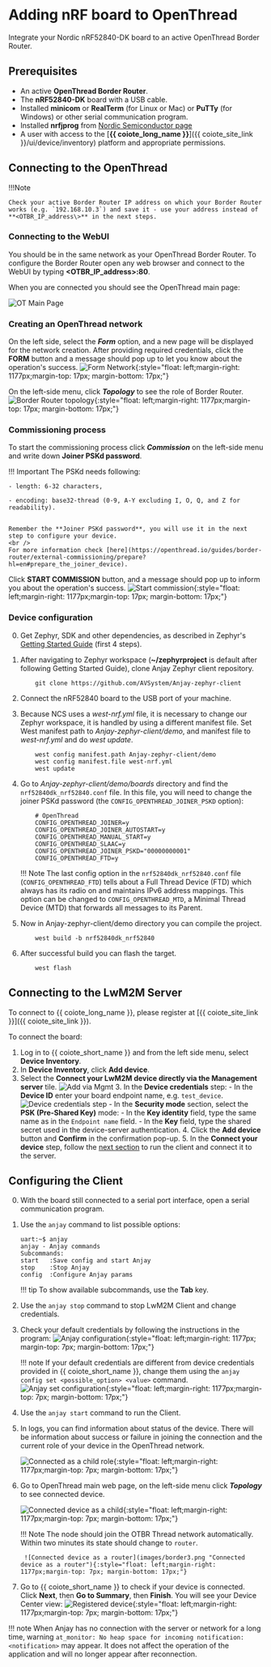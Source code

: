 # Adding nRF board to OpenThread

Integrate your Nordic nRF52840-DK board to an active OpenThread Border Router.

## Prerequisites

- An active **OpenThread Border Router**.
- The **nRF52840-DK** board with a USB cable.
- Installed **minicom** or **RealTerm** (for Linux or Mac) or **PuTTy** (for Windows) or other serial communication program.
- Installed **nrfjprog** from [Nordic Semiconductor page](https://www.nordicsemi.com/Products/Development-tools/nrf-command-line-tools/download)
- A user with access to the [**{{ coiote_long_name }}**]({{ coiote_site_link }}/ui/device/inventory) platform and appropriate permissions.

## Connecting to the OpenThread

!!!Note

    Check your active Border Router IP address on which your Border Router works (e.g. `192.168.10.3`) and save it - use your address instead of **<OTBR_IP_address\>** in the next steps.

### Connecting to the WebUI

You should be in the same network as your OpenThread Border Router. To configure the Border Router open any web browser and connect to the WebUI by typing **<OTBR_IP_address\>:80**.

When you are connected you should see the OpenThread main page:

![OT Main Page](images/ot_main_page.PNG "OT Main Page")

### Creating an OpenThread network

On the left side, select the ***Form*** option, and a new page will be displayed for the network creation. After providing required credentials, click the **FORM** button and a message should pop up to let you know about the operation's success. ![Form Network](images/form_network.png "Form Network"){:style="float: left;margin-right: 1177px;margin-top: 17px; margin-bottom: 17px;"}

On the left-side menu, click ***Topology*** to see the role of Border Router. ![Border Router topology](images/border1.png "Border Router topology"){:style="float: left;margin-right: 1177px;margin-top: 17px; margin-bottom: 17px;"}

### Commissioning process

To start the commissioning process click ***Commission*** on the left-side menu and write down **Joiner PSKd password**.

!!! Important
    The PSKd needs following:

    - length: 6-32 characters,

    - encoding: base32-thread (0-9, A-Y excluding I, O, Q, and Z for readability).


    Remember the **Joiner PSKd password**, you will use it in the next step to configure your device.
    <br />
    For more information check [here](https://openthread.io/guides/border-router/external-commissioning/prepare?hl=en#prepare_the_joiner_device).

Click **START COMMISSION** button, and a message should pop up to inform you about the operation's success. ![Start commission](images/commision.png "Start commission"){:style="float: left;margin-right: 1177px;margin-top: 17px; margin-bottom: 17px;"}

### Device configuration

0. Get Zephyr, SDK and other dependencies, as described in Zephyr's [Getting Started Guide](https://docs.zephyrproject.org/latest/develop/getting_started/index.html) (first 4 steps).

0. After navigating to Zephyr workspace (**~/zephyrproject** is default after following Getting Started Guide), clone Anjay Zephyr client repository.

    ```
        git clone https://github.com/AVSystem/Anjay-zephyr-client
    ```

0. Connect the nRF52840 board to the USB port of your machine.

0. Because NCS uses a *west-nrf.yml* file, it is necessary to change our Zephyr workspace, it is handled by using a different manifest file.
Set West manifest path to *Anjay-zephyr-client/demo*, and manifest file to *west-nrf.yml* and do *west update*.

    ```
        west config manifest.path Anjay-zephyr-client/demo
        west config manifest.file west-nrf.yml
        west update
    ```

0. Go to *Anjay-zephyr-client/demo/boards* directory and find the `nrf52840dk_nrf52840.conf` file. In this file, you will need to change the joiner PSKd password (the `CONFIG_OPENTHREAD_JOINER_PSKD` option):

    ```
        # OpenThread
        CONFIG_OPENTHREAD_JOINER=y
        CONFIG_OPENTHREAD_JOINER_AUTOSTART=y
        CONFIG_OPENTHREAD_MANUAL_START=y
        CONFIG_OPENTHREAD_SLAAC=y
        CONFIG_OPENTHREAD_JOINER_PSKD="00000000001"
        CONFIG_OPENTHREAD_FTD=y
    ```

    !!! Note
        The last config option in the `nrf52840dk_nrf52840.conf` file (`CONFIG_OPENTHREAD_FTD`) tells about a Full Thread Device (FTD) which always has its radio on and maintains IPv6 address mappings. This option can be changed to `CONFIG_OPENTHREAD_MTD`, a Minimal Thread Device (MTD) that forwards all messages to its Parent.

0. Now in Anjay-zephyr-client/demo directory you can compile the project.

    ```
        west build -b nrf52840dk_nrf52840
    ```

0. After successful build you can flash the target.

    ```
        west flash
    ```

## Connecting to the LwM2M Server

To connect to {{ coiote_long_name }}, please register at [{{ coiote_site_link }}]({{ coiote_site_link }}).

To connect the board:

1. Log in to {{ coiote_short_name }} and from the left side menu, select **Device Inventory**.
2. In **Device Inventory**, click **Add device**.
3. Select the **Connect your LwM2M device directly via the Management server** tile.
       ![Add via Mgmt](images/mgmt_tile.png "Add via Mgmt")
    3. In the **Device credentials** step:
         - In the **Device ID** enter your board endpoint name, e.g. `test_device`.
             ![Device credentials step](images/add_mgmt_quick.png "Device credentials step")
         - In the **Security mode** section, select the **PSK (Pre-Shared Key)** mode:
              - In the **Key identity** field, type the same name as in the `Endpoint name` field.
              - In the **Key** field, type the shared secret used in the device-server authentication.
    4. Click the **Add device** button and **Confirm** in the confirmation pop-up.
    5. In the **Connect your device** step, follow the [next section](#configuring-the-client) to run the client and connect it to the server.


## Configuring the Client

0. With the board still connected to a serial port interface, open a serial communication program.
0. Use the `anjay` command to list possible options:

    ```
    uart:~$ anjay
    anjay - Anjay commands
    Subcommands:
    start   :Save config and start Anjay
    stop    :Stop Anjay
    config  :Configure Anjay params
    ```

    !!! tip
        To show available subcommands, use the **Tab** key.

0. Use the `anjay stop` command to stop LwM2M Client and change credentials.

0. Check your default credentials by following the instructions in the program:
    ![Anjay configuration](images/anjay_config.png "Anjay configuration"){:style="float: left;margin-right: 1177px; margin-top: 7px; margin-bottom: 17px;"}


    !!! note
        If your default credentials are different from device credentials provided in {{ coiote_short_name }}, change them using the `anjay config set <possible_option> <value>` command.
        <br/>
        ![Anjay set configuration](images/anjay_config_set.PNG "Anjay set configuration"){:style="float: left;margin-right: 1177px;margin-top: 7px; margin-bottom: 17px;"}


0. Use the `anjay start` command to run the Client.

0. In logs, you can find information about status of the device. There will be information about success or failure in joining the connection and the current role of your device in the OpenThread network.

    ![Connected as a child role](images/connected_child.PNG "Connected as a child role"){:style="float: left;margin-right: 1177px;margin-top: 7px; margin-bottom: 17px;"}

0. Go to OpenThread main web page, on the left-side menu click ***Topology*** to see connected device.

    ![Connected device as a child](images/border2.png "Connected device as a child"){:style="float: left;margin-right: 1177px;margin-top: 7px; margin-bottom: 17px;"}

    !!! Note
        The node should join the OTBR Thread network automatically. Within two minutes its state should change to `router`.

        ![Connected device as a router](images/border3.png "Connected device as a router"){:style="float: left;margin-right: 1177px;margin-top: 7px; margin-bottom: 17px;"}

0. Go to {{ coiote_short_name }} to check if your device is connected. Click **Next**, then **Go to Summary**, then **Finish**. You will see your Device Center view:
    ![Registered device](images/registered_device.png "Registered device"){:style="float: left;margin-right: 1177px;margin-top: 7px; margin-bottom: 17px;"}

!!! note
    When Anjay has no connection with the server or network for a long time, warning
    `at_monitor: No heap space for incoming notification: <notification>` may appear.
    It does not affect the operation of the application and will no longer appear after reconnection.
